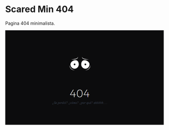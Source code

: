 # Scared Min 404
Pagina 404 minimalista.

<p align="center"><img src=https://github.com/MoonAntonio/scared-min-404/blob/master/prev404.gif></p>